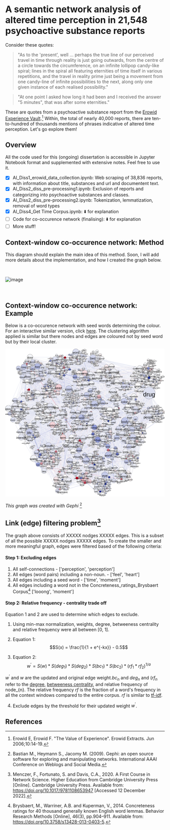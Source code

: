 # A semantic network analysis of altered time perception in 21,548 psychoactive substance reports

Consider these quotes: 
> "As to the 'present', well ... perhaps the true line of our perceived travel in time through reality is just going outwards, from the centre of a circle towards     the circumference, on an infinite lollipop candy-like spiral; lines in the spiral all featuring eternities of time itself in various repetitions, and the travel in     reality prime just being a movement from one candy-line of infinite possibilities to the next, along only one given instance of each realised possibility."
 
 > "At one point I asked how long it had been and I received the answer "5 minutes", that was after some eternities."

These are quotes from a psychoactive substance report from the [Erowid Experience Vault](https://erowid.org/experiences/exp_front.shtml/).[^1] Within, the total of nearly 40,000 reports, there are ten-to-hundred of thousands mentions of phrases indicative of altered time perception. Let's go explore them!

## Overview

All the code used for this (ongoing) dissertation is accessible in Jupyter Notebook format and supplemented with extensive notes. Feel free to use it. 

- [x] AI_Diss1_erowid_data_collection.ipynb: Web scraping of 38,836 reports, with information about title, substances and url and documentent text.
- [x] AI_Diss2_diss_pre-processing1.ipynb: Exclusion of reports and categorizing into psychoactive substances and classes. 
- [x] AI_Diss2_diss_pre-processing2.ipynb: Tokenization, lemmatization, removal of word types
- [x] AI_Diss4_Get Time Corpus.ipynb: :arrow_down: for explanation
- [ ] Code for co-occurence network (finalising): :arrow_down: for explanation
- [ ] More stuff!
 
## Context-window co-occurence network: Method

This diagram should explain the main idea of this method. Soon, I will add more details about the implementation, and how I created the graph below.  


<br />

![image](https://user-images.githubusercontent.com/107996462/206631309-72456e73-12f9-4370-ac04-d76459e46af0.png)

<br />

## Context-window co-occurence network: Example

Below is a co-occurence network with seed words determining the colour. For an interactive similar version, click [here](https://akseli-ilmanen.github.io/Online-Gephi-Test/network). The clustering algorithm applied is similar but there nodes and edges are coloured not by seed word but by their local cluster.

![alt text](https://github.com/Akseli-Ilmanen/BSc-Dissertation/blob/main/Graph1.svg?raw=true)

*This graph was created with Gephi* [^2]


## Link (edge) filtering problem[^3]

The graph above consists of XXXXX nodges XXXXX edges. This is a subset of all the possible XXXXX nodges XXXXX edges. To create the smaller and more meaningful graph, edges were filtered based of the following criteria: 

#### Step 1: Excluding edges
 1) All self-connections - ['perception', 'perception']
 2) All edges (word pairs) including a non-noun. - ['feel', 'heart']
 3) All edges including a seed word  - ['time', 'moment']
 4) All edges including a word not in the Concreteness_ratings_Brysbaert Corpus[^4] ['looong', 'moment']

#### Step 2: Relative frequency - centrality trade off

Equation 1 and 2 are used to determine which edges to exclude. 

1) Using min-max normalization, weights, degree, betweeness centrality and relative frequency were all between [0, 1].

2) Equation 1:
$$S(x) = \frac{1}{1 + e^{-kx}} - 0.5$$

3) Equation 2: 
$$w^{'} = S(w) * S(deg_{1}) * S(deg_{2}) * S(bc_{1}) * S(bc_{2}) * (rf_{1} * rf_{2})^{1/a}$$

$w^{'}$ and $w$ are the updated and original edge weight.$bc_{n}$ and $deg_{n}$ and $(rf_{n}$ refer to the [degree](https://en.wikipedia.org/wiki/Degree_(graph_theory)), [betweeness centrality](https://en.wikipedia.org/wiki/Centrality#Betweenness_centrality), and relative frequency of node_{n}. The relative frequency $rf$ is the fraction of a word's frequency in all the context windows compared to the entire corpus. $rf$ is similar to [tf-idf](https://en.wikipedia.org/wiki/Tf%E2%80%93idf).

4) Exclude edges by the threshold for their updated weight $w^{'}$.






## References

[^1]: Erowid E, Erowid F. "The Value of Experience". Erowid Extracts. Jun 2006;10:14-19.
[^2]: Bastian M., Heymann S., Jacomy M. (2009). Gephi: an open source software for exploring and manipulating networks. International AAAI Conference on Weblogs and Social Media.
[^3]: Menczer, F., Fortunato, S. and Davis, C.A., 2020. A First Course in Network Science. Higher Education from Cambridge University Press [Online]. Cambridge University Press. Available from: https://doi.org/10.1017/9781108653947 [Accessed 12 December 2022].
[^4]: Brysbaert, M., Warriner, A.B. and Kuperman, V., 2014. Concreteness ratings for 40 thousand generally known English word lemmas. Behavior Research Methods [Online], 46(3), pp.904–911. Available from: https://doi.org/10.3758/s13428-013-0403-5.




